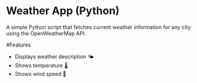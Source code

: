 # Weather App (Python)

A simple Python script that fetches current weather information for any city using the OpenWeatherMap API.

#Features
- Displays weather description 🌤
- Shows temperature 🌡
- Shows wind speed 💨

